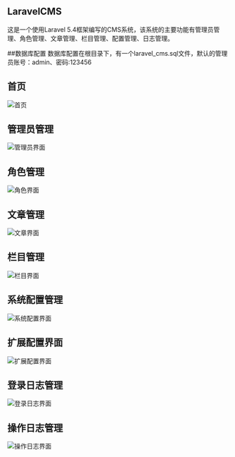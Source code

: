 LaravelCMS
---

这是一个使用Laravel 5.4框架编写的CMS系统，该系统的主要功能有管理员管理、角色管理、文章管理、栏目管理、配置管理、日志管理。


##数据库配置
数据库配置在根目录下，有一个laravel_cms.sql文件，默认的管理员账号：admin、密码:123456


首页
---
![首页](http://i.imgur.com/5deW7cg.png)

管理员管理
---
![管理员界面](http://i.imgur.com/eXOfMwh.png)

角色管理
---
![角色界面](http://i.imgur.com/1zWcXnU.png)

文章管理
---
![文章界面](http://i.imgur.com/BokHKHt.png)

栏目管理
---
![栏目界面](http://i.imgur.com/Yqq8pxQ.png)

系统配置管理
---
![系统配置界面](http://i.imgur.com/ITKR3Ki.png)

扩展配置界面
---
![扩展配置界面](http://i.imgur.com/AYFFFeG.png)

登录日志管理
---
![登录日志界面](http://i.imgur.com/spC1jTR.png)

操作日志管理
---
![操作日志界面](http://i.imgur.com/95N25Tt.png)
